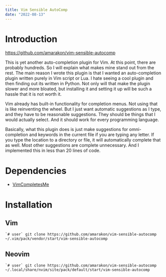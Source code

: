 ```yaml
---
title: Vim Sensible AutoComp
date: "2022-08-13"
---
```


# Introduction

https://github.com/amarakon/vim-sensible-autocomp

This is yet another auto-completion plugin for Vim.
At this point, there are probably hundreds.
So I will explain what makes mine stand out from the rest.
The main reason I wrote this plugin is that I wanted an auto-completion plugin
written purely in Vim script or Lua.
I hate seeing a cool plugin and then finding out its written in Python.
Not only will that make the plugin slower and more bloated, but installing it
and setting it up will be such a hassle that it is not worth it.

Vim already has built-in functionality for completion menus.
Not using that is like reinventing the wheel.
But I just want automatic suggestions as I type, and they have to be reasonable
suggestions.
They should be things that I would actually select.
And it should work for every programming language.

Basically, what this plugin does is just make suggestions for omni-completion
and keywords in the current file if you are typing any letter.
If you type the location to a directory or file, it will automatically complete
that as well.
Most other suggestions are complete unnecessary.
And I implemented this in less than 20 lines of code.

# Dependencies

- [VimCompletesMe](https://github.com/ackyshake/VimCompletesMe)

# Installation

## Vim

```shell
`# user` git clone https://github.com/amarakon/vim-sensible-autocomp ~/.vim/pack/vendor/start/vim-sensible-autocomp
```


## Neovim

```shell
`# user` git clone https://github.com/amarakon/vim-sensible-autocomp ~/.local/share/nvim/site/pack/default/start/vim-sensible-autocomp
```
